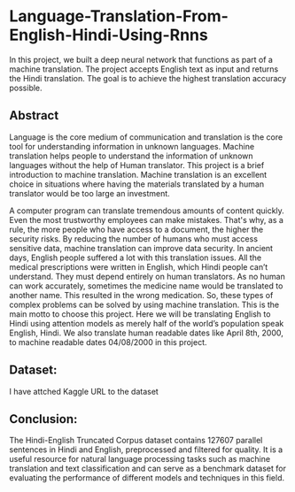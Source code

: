 # Language-Translation-From-English-Hindi-Using-Rnns
In this project, we built a deep neural network that functions as part of a machine translation. The project accepts English text as input and returns the Hindi translation. The goal is to achieve the highest translation accuracy possible.

## Abstract

Language is the core medium of communication and translation is the core tool for understanding information in unknown languages. Machine translation helps people to understand the information of unknown languages without the help of Human translator. This project is a brief introduction to machine translation. Machine translation is an excellent choice in situations where having the materials translated by a human translator would be too large an investment.

A computer program can translate tremendous amounts of content quickly. Even the most trustworthy employees can make mistakes. That's why, as a rule, the more people who have access to a document, the higher the security risks. By reducing the number of humans who must access sensitive data, machine translation can improve data security. In ancient days, English people suffered a lot with this translation issues. All the medical prescriptions were written in English, which Hindi people can’t understand. They must depend entirely on human translators. As no human can work accurately, sometimes the medicine name would be translated to another name. This resulted in the wrong medication. So, these types of complex problems can be solved by using machine translation. This is the main motto to choose this project. Here we will be translating English to Hindi using attention models as merely half of the world’s population speak English, Hindi. We also translate human readable dates like April 8th, 2000, to machine readable dates 04/08/2000 in this project.


## Dataset:

I have attched Kaggle URL to the dataset


## Conclusion:

The Hindi-English Truncated Corpus dataset contains 127607 parallel sentences in Hindi and English, preprocessed and filtered for quality. It is a useful resource for natural language processing tasks such as machine translation and text classification and can serve as a benchmark dataset for evaluating the performance of different models and techniques in this field.

